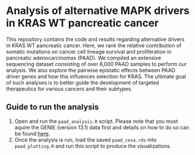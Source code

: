 # Analysis of alternative MAPK drivers in KRAS WT pancreatic cancer
This repository contains the code and results regarding alternative drivers in KRAS WT pancreatic cancer. Here, we rank the relative contribution of somatic mutations on cancer cell lineage survival and proliferation in pancreatic adenocarcinomas (PAAD). We compiled an extensive sequencing dataset consisting of over 6,000 PAAD samples to perform our analysis. We also explore the pairwise epistatic effects between PAAD driver genes and how this influences selection for KRAS. The ultimate goal of such analyses is to better guide the development of targeted therapeutics for various cancers and their subtypes.

## Guide to run the analysis

1. Open and run the `paad_analysis.R` script. Please note that you must aquire the GENIE (version 13.1) data first and details on how to do so can be found [here](https://www.aacr.org/professionals/research/aacr-project-genie/aacr-project-genie-data/).
2. Once the analysis is run, load the saved `paad_cesa.rds` into `paad_plotting.R` and run this script to produce the visualizations. 
